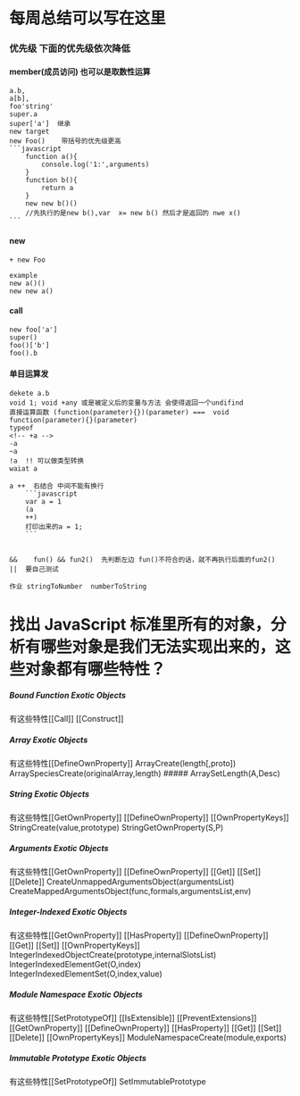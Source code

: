 # 每周总结可以写在这里

### 优先级 下面的优先级依次降低

#### member(成员访问) 也可以是取数性运算
    a.b,
    a[b],
    foo'string'
    super.a
    super['a']  继承
    new target
    new Foo()    带括号的优先级更高
    ```javascript
        function a(){
            console.log('1:',arguments)
        }
        function b(){
            return a
        }
        new new b()()
        //先执行的是new b(),var  x= new b() 然后才是返回的 nwe x()
    ```
#### new 
    + new Foo

    example
    new a()()
    new new a()

#### call
    new foo['a']
    super()
    foo()['b']
    foo().b


#### 单目运算发

    dekete a.b
    void 1; void +any 或是被定义后的变量与方法 会使得返回一个undifind  
    直接运算函数 (function(parameter){})(parameter) ===  void function(parameter){}(parameter)
    typeof
    <!-- +a -->
    -a
    ~a
    !a  !! 可以做类型转换
    waiat a

    a ++  右结合 中间不能有换行
        ```javascript
        var a = 1
        (a
        ++)
        打印出来的a = 1;
        ``` 
    

    &&    fun() && fun2()  先判断左边 fun()不符合的话，就不再执行后面的fun2()
    ||  要自己测试

    作业 stringToNumber  numberToString

# 找出 JavaScript 标准里所有的对象，分析有哪些对象是我们无法实现出来的，这些对象都有哪些特性？

##### Bound Function Exotic Objects
有这些特性[[Call]] [[Construct]]
##### Array Exotic Objects
有这些特性[[DefineOwnProperty]] ArrayCreate(length[,proto]) ArraySpeciesCreate(originalArray,length) ##### ArraySetLength(A,Desc)
##### String Exotic Objects
有这些特性[[GetOwnProperty]] [[DefineOwnProperty]] [[OwnPropertyKeys]] StringCreate(value,prototype) StringGetOwnProperty(S,P)
##### Arguments Exotic Objects
有这些特性[[GetOwnProperty]] [[DefineOwnProperty]] [[Get]] [[Set]] [[Delete]] CreateUnmappedArgumentsObject(argumentsList) CreateMappedArgumentsObject(func,formals,argumentsList,env)
##### Integer-Indexed Exotic Objects
有这些特性[[GetOwnProperty]] [[HasProperty]] [[DefineOwnProperty]] [[Get]] [[Set]] [[OwnPropertyKeys]] IntegerIndexedObjectCreate(prototype,internalSlotsList) IntegerIndexedElementGet(O,index) IntegerIndexedElementSet(O,index,value)
##### Module Namespace Exotic Objects
有这些特性[[SetPrototypeOf]] [[IsExtensible]] [[PreventExtensions]] [[GetOwnProperty]] [[DefineOwnProperty]] [[HasProperty]] [[Get]] [[Set]] [[Delete]] [[OwnPropertyKeys]] ModuleNamespaceCreate(module,exports)
##### Immutable Prototype Exotic Objects
有这些特性[[SetPrototypeOf]] SetImmutablePrototype